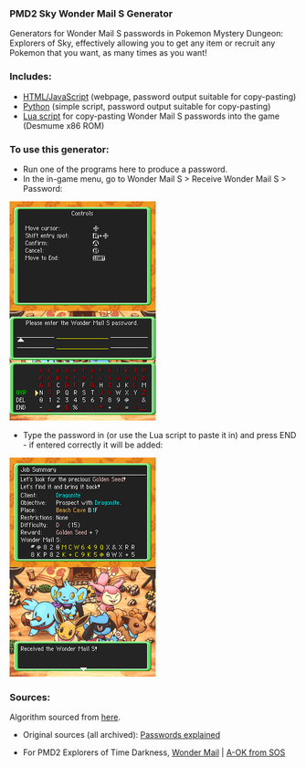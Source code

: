 ### PMD2 Sky Wonder Mail S Generator

Generators for Wonder Mail S passwords in Pokemon Mystery Dungeon: Explorers of Sky, effectively allowing you to get any item or recruit any Pokemon that you want, as many times as you want! 

### Includes:

- [HTML/JavaScript](https://github.com/lorcan2440/PMD-2-Wonder-Mail-Generator/tree/main/html-js) (webpage, password output suitable for copy-pasting)
- [Python](https://github.com/lorcan2440/PMD-2-Wonder-Mail-Generator/tree/main/python) (simple script, password output suitable for copy-pasting)
- [Lua script](https://github.com/lorcan2440/PMD-2-Wonder-Mail-Generator/tree/main/lua) for copy-pasting Wonder Mail S passwords into the game (Desmume x86 ROM)

### To use this generator:
- Run one of the programs here to produce a password.
- In the in-game menu, go to Wonder Mail S > Receive Wonder Mail S > Password:

![EnterPassword.png](EnterPassword.png)
- Type the password in (or use the Lua script to paste it in) and press END - if entered correctly it will be added:

![ReceivedWM.png](ReceivedWM.png)

### Sources:

Algorithm sourced from [here](https://syphist.com/pmd/explorers/wondermail.html).

- Original sources (all archived): [Passwords explained](https://web.archive.org/web/20140806123203mp_/http://www.upokecenter.com/content/pokemon-mystery-dungeon-passwords)

- For PMD2 Explorers of Time Darkness, [Wonder Mail](https://web.archive.org/web/20141010110725/http://www.upokecenter.com/games/dungeon2/guides/wondermail.php) | [A-OK from SOS](https://web.archive.org/web/20140928152129/http://www.upokecenter.com/content/pokemon-mystery-dungeon-2-mail-converter)
